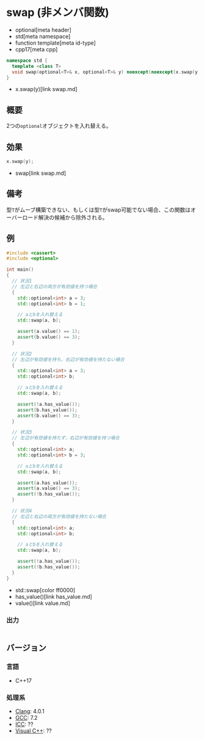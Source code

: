 # swap (非メンバ関数)
* optional[meta header]
* std[meta namespace]
* function template[meta id-type]
* cpp17[meta cpp]

```cpp
namespace std {
  template <class T>
  void swap(optional<T>& x, optional<T>& y) noexcept(noexcept(x.swap(y)));
}
```
* x.swap(y)[link swap.md]

## 概要
2つの`optional`オブジェクトを入れ替える。


## 効果
```cpp
x.swap(y);
```
* swap[link swap.md]


## 備考
型`T`がムーブ構築できない、もしくは型`T`がswap可能でない場合、この関数はオーバーロード解決の候補から除外される。


## 例
```cpp example
#include <cassert>
#include <optional>

int main()
{
  // 状況1
  // 左辺と右辺の両方が有効値を持つ場合
  {
    std::optional<int> a = 3;
    std::optional<int> b = 1;

    // aとbを入れ替える
    std::swap(a, b);

    assert(a.value() == 1);
    assert(b.value() == 3);
  }

  // 状況2
  // 左辺が有効値を持ち、右辺が有効値を持たない場合
  {
    std::optional<int> a = 3;
    std::optional<int> b;

    // aとbを入れ替える
    std::swap(a, b);

    assert(!a.has_value());
    assert(b.has_value());
    assert(b.value() == 3);
  }

  // 状況3
  // 左辺が有効値を持たず、右辺が有効値を持つ場合
  {
    std::optional<int> a;
    std::optional<int> b = 3;

    // aとbを入れ替える
    std::swap(a, b);

    assert(a.has_value());
    assert(a.value() == 3);
    assert(!b.has_value());
  }

  // 状況4
  // 左辺と右辺の両方が有効値を持たない場合
  {
    std::optional<int> a;
    std::optional<int> b;

    // aとbを入れ替える
    std::swap(a, b);

    assert(!a.has_value());
    assert(!b.has_value());
  }
}
```
* std::swap[color ff0000]
* has_value()[link has_value.md]
* value()[link value.md]

### 出力
```
```

## バージョン
### 言語
- C++17

### 処理系
- [Clang](/implementation.md#clang): 4.0.1
- [GCC](/implementation.md#gcc): 7.2
- [ICC](/implementation.md#icc): ??
- [Visual C++](/implementation.md#visual_cpp): ??
